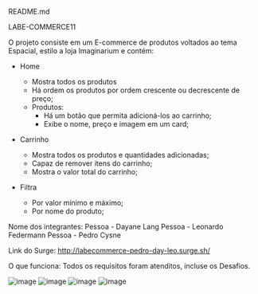 README.md

LABE-COMMERCE11

O projeto consiste em um E-commerce de produtos voltados ao tema Espacial, estilo a loja Imaginarium e contém: 

- Home
    - Mostra todos os produtos
    - Há ordem os produtos por ordem crescente ou decrescente de preço;
    - Produtos:
        - Há um botão que permita adicioná-los ao carrinho;
        - Exibe o nome, preço e imagem em um card;
        
- Carrinho
    - Mostra todos os produtos e quantidades adicionadas;
    - Capaz de remover itens do carrinho;
    - Mostra o valor total do carrinho;
- Filtra
    - Por valor mínimo e máximo;
    - Por nome do produto;

Nome dos integrantes:
Pessoa - Dayane Lang
Pessoa - Leonardo Federmann
Pessoa - Pedro Cysne

Link do Surge: http://labecommerce-pedro-day-leo.surge.sh/

O que funciona:
Todos os requisitos foram atenditos, incluse os Desafios.

![image](https://user-images.githubusercontent.com/77943169/111830500-d00ab280-88cc-11eb-8850-35713b1962ff.png)
![image](https://user-images.githubusercontent.com/77943169/111830541-e57fdc80-88cc-11eb-9e9a-8c0e21852662.png)
![image](https://user-images.githubusercontent.com/77943169/111830582-f92b4300-88cc-11eb-98ec-46a8fa13af14.png)
![image](https://user-images.githubusercontent.com/77943169/111830686-13652100-88cd-11eb-953b-741e9b2a09fc.png)







